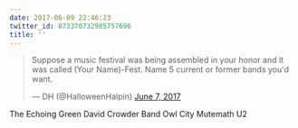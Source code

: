 ```yaml
---
date: 2017-06-09 22:46:23
twitter_id: 873370732985757696
title: ''
---
```


<blockquote class="twitter-tweet"><p lang="en" dir="ltr">Suppose a music festival was being assembled in your honor and it was called (Your Name)-Fest. Name 5 current or former bands you&#39;d want.</p>&mdash; DH (@HalloweenHalpin) <a href="https://twitter.com/HalloweenHalpin/status/872587589701832704?ref_src=twsrc%5Etfw">June 7, 2017</a></blockquote>
<script async src="https://platform.twitter.com/widgets.js" charset="utf-8"></script>

The Echoing Green
David Crowder Band
Owl City
Mutemath
U2
